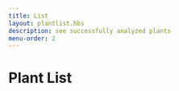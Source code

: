 ```yaml
---
title: List
layout: plantlist.hbs
description: see successfully analyzed plants
menu-order: 2
---
```


# Plant List

